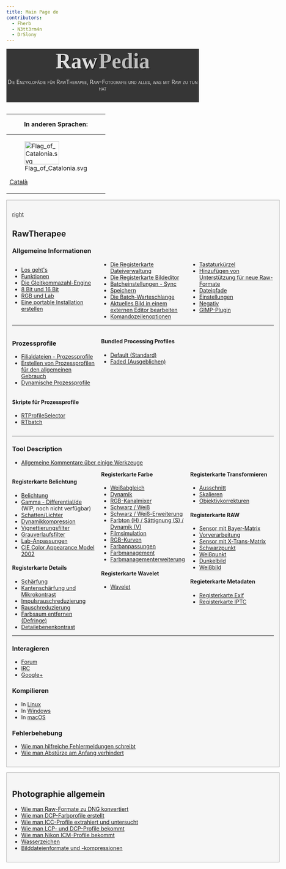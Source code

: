 ```yaml
---
title: Main Page de
contributors:
  - Fherb
  - N3tt3rm4n
  - DrSlony
---
```


<div style="text-align: center; padding-bottom: 1em; margin-bottom: 1em; background-color: #363636; color: #DDDDDD;">

<span style="font-family: serif; font-size: 4em; font-weight: bold; text-shadow: 2px 2px 2px #161616;">Raw</span>
<span style="font-family: serif; font-size: 4em; font-weight: bold; text-shadow: 2px 2px 2px #161616; color: #BBBBBB">Pedia</span>

<span style="font-variant: small-caps;">Die Enzyklopädie für
RawTherapee, Raw-Fotografie und alles, was mit Raw zu tun hat</span>

</div>
<div style="float: left; clear: right">

<table>
<thead>
<tr class="header">
<th style="padding: 0 1em;"><p>In anderen Sprachen:</p></th>
</tr>
</thead>
<tbody>
<tr class="odd">
<td><figure>
<img src="/images/Flag_of_Catalonia.svg" title="Flag_of_Catalonia.svg"
width="90" height="60" />
<figcaption>Flag_of_Catalonia.svg</figcaption>
</figure>
<p><a href="Main_Page/ca" title="wikilink">Català</a></p></td>
</tr>
</tbody>
</table>

  

<div style="background-color: #f6f6f6; border: 1px solid #aaa; padding: 1em; margin-bottom: 1em;">

[right](image:Rawtherapee_rawpedia_header1_h300.jpg.md)

## RawTherapee

### Allgemeine Informationen

<div style="column-count:3;-moz-column-count:3;-webkit-column-count:3;">

- [Los geht's](Getting_Started/de.md)
- [Funktionen](Features/de.md)
- [Die Gleitkommazahl-Engine](The_Floating_Point_Engine/de.md)
- [8 Bit und 16 Bit](8-bit_and_16-bit/de.md)
- [RGB und Lab](RGB_and_Lab/de.md)
- [Eine portable Installation
  erstellen](Making_a_Portable_Installation/de.md)
- [Die Registerkarte
  Dateiverwaltung](The_File_Browser_Tab/de.md)
- [Die Registerkarte Bildeditor](The_Image_Editor_Tab/de.md)
- [Batcheinstellungen - Sync](Batch_Adjustments_-_Sync/de.md)
- [Speichern](Saving/de.md)
- [Die Batch-Warteschlange](The_Batch_Queue/de.md)
- [Aktuelles Bild in einem externen Editor
  bearbeiten](Edit_Current_Image_in_External_Editor/de.md)
- [Komandozeilenoptionen](Command-Line_Options/de.md)
- [Tastaturkürzel](Keyboard_Shortcuts/de.md)
- [Hinzufügen von Unterstützung für neue
  Raw-Formate](Adding_Support_for_New_Raw_Formats/de.md)
- [Dateipfade](File_Paths/de.md)
- [Einstellungen](Preferences/de.md)
- [Negativ](Negative/de.md)
- [GIMP-Plugin](GIMP_Plugin/de.md)

</div>
<hr />
<div style="column-count:3;-moz-column-count:3;-webkit-column-count:3;">
<div style="display: inline-block; width: 100%;">

### Prozessprofile

- [Filialdateien -
  Prozessprofile](Sidecar_Files_-_Processing_Profiles/de.md)
- [Erstellen von Prozessprofilen für den allgemeinen
  Gebrauch](Creating_processing_profiles_for_general_use/de.md)
- [Dynamische Prozessprofile](Dynamic_processing_profiles/de.md)

</div>
<div style="display: inline-block; width: 100%;">

#### Skripte für Prozessprofile

- [RTProfileSelector](RTProfileSelector/de.md)
- [RTbatch](RTbatch/de.md)

</div>
<div style="display: inline-block; width: 100%;">

#### Bundled Processing Profiles

- [Default (Standard)](Default/de.md)
- [Faded (Ausgeblichen)](Faded/de.md)

</div>
</div>
<hr />

### Tool Description

- [Allgemeine Kommentare über einige
  Werkzeuge](Allgemeine_Kommentare_über_einige_Werkzeuge.md)

<div style="column-count:3;-moz-column-count:3;-webkit-column-count:3;">
<div style="break-inside: avoid-column; -webkit-column-break-inside: avoid;">

#### Registerkarte Belichtung

- [Belichtung](Exposure/de.md)
- [Gamma - Differential/de](Gamma_-_Differential/de.md) (WIP,
  noch nicht verfügbar)
- [Schatten/Lichter](Shadows/Highlights/de.md)
- [Dynamikkompression](Tone_Mapping/de.md)
- [Vignettierungsfilter](Vignetting_Filter/de.md)
- [Grauverlaufsfilter](Graduated_Filter/de.md)
- [Lab-Anpassungen](Lab_Adjustments/de.md)
- [CIE Color Appearance Model 2002](CIECAM02/de.md)

</div>
<div style="break-inside: avoid-column; -webkit-column-break-inside: avoid;">

#### Registerkarte Details

- [Schärfung](Sharpening/de.md)
- [Kantenschärfung und
  Mikrokontrast](Edges_and_Microcontrast/de.md)
- [Impulsrauschreduzierung](Impulse_Noise_Reduction/de.md)
- [Rauschreduzierung](Noise_Reduction/de.md)
- [Farbsaum entfernen (Defringe)](Defringe/de.md)
- [Detailebenenkontrast](Contrast_by_Detail_Levels/de.md)

</div>
<div style="break-inside: avoid-column; -webkit-column-break-inside: avoid;">

#### Registerkarte Farbe

- [Weißabgleich](White_Balance/de.md)
- [Dynamik](Vibrance/de.md)
- [RGB-Kanalmixer](Channel_Mixer/de.md)
- [Schwarz / Weiß](Black-and-White/de.md)
- [Schwarz / Weiß-Erweiterung](Black-and-White_addon/de.md)
- [Farbton (H) / Sättignung (S) / Dynamik
  (V)](HSV_Equalizer/de.md)
- [Filmsimulation](Film_Simulation/de.md)
- [RGB-Kurven](RGB_Curves/de.md)
- [Farbanpassungen](Color_Toning/de.md)
- [Farbmanagement](Color_Management/de.md)
- [Farbmanagementerweiterung](Color_Management_addon/de.md)

</div>
<div style="break-inside: avoid-column; -webkit-column-break-inside: avoid;">

#### Registerkarte Wavelet

- [Wavelet](Wavelets/de.md)

</div>
<div style="break-inside: avoid-column; -webkit-column-break-inside: avoid;">

#### Registerkarte Transformieren

- [Ausschnitt](Crop/de.md)
- [Skalieren](Resize/de.md)
- [Objektivkorrekturen](Lens/Geometry/de.md)

</div>
<div style="break-inside: avoid-column; -webkit-column-break-inside: avoid;">

#### Registerkarte RAW

- [Sensor mit Bayer-Matrix](Demosaicing/de.md)
- [Vorverarbeitung](Preprocessing/de.md)
- [Sensor mit X-Trans-Matrix](Chromatic_Aberration/de.md)
- [Schwarzpunkt](Raw_Black_Points/de.md)
- [Weißpunkt](Raw_White_Points/de.md)
- [Dunkelbild](Dark_Frame/de.md)
- [Weißbild](Flat_Field/de.md)

</div>
<div style="break-inside: avoid-column; -webkit-column-break-inside: avoid;">

#### Regieterkarte Metadaten

- [Registerkarte Exif](Exif_Tab/de.md)
- [Registerkarte IPTC](IPTC_Tab/de.md)

</div>
</div>
<hr />

### Interagieren

- [Forum](Forum/de.md)
- [IRC](IRC/de.md)
- [Google+](Google+/de.md)

### Kompilieren

- In [Linux](Linux/de.md)
- In [Windows](Windows/de.md)
- In [macOS](macOS/de.md)

### Fehlerbehebung

- [Wie man hilfreiche Fehlermeldungen
  schreibt](How_to_write_useful_bug_reports/de.md)
- [Wie man Abstürze am Anfang
  verhindert](How_to_fix_crashes_on_startup/de.md)

</div>
<div style="background-color: #f6f6f6; border: 1px solid #aaa; padding: 1em; margin-bottom: 1em;">

## Photographie allgemein

- [Wie man Raw-Formate zu DNG
  konvertiert](How_to_convert_raw_formats_to_DNG/de.md)
- [Wie man DCP-Farbprofile
  erstellt](How_to_create_DCP_color_profiles/de.md)
- [Wie man ICC-Profile extrahiert und
  untersucht](How_to_extract_and_examine_ICC_profiles/de.md)
- [Wie man LCP- und DCP-Profile
  bekommt](How_to_get_LCP_and_DCP_profiles/de.md)
- [Wie man Nikon ICM-Profile
  bekommt](How_to_get_Nikon_ICM_profiles/de.md)
- [Wasserzeichen](Watermarking/de.md)
- [Bilddateienformate und
  -kompressionen](Image_file_formats_and_compression/de.md)

</div>
